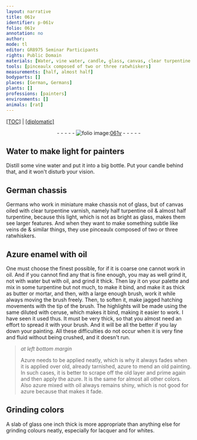 ```yaml
---
layout: narrative
title: 061v
identifier: p-061v
folio: 061v
annotation: no
author:
mode: tl
editor: GR8975 Seminar Participants
rights: Public Domain
materials: [Water, vine water, candle, glass, canvas, clear turpentine varnish, turpentine oil, turpentine, ratwhiskers, Azure enamel, oil, water, butter, mortar, ceruse, Azure, azure, lacquer, whites]
tools: [pinceaulx composed of two or three ratwhiskers]
measurements: [half, almost half]
bodyparts: []
places: [German, Germans]
plants: []
professions: [painters]
environments: []
animals: [rat]
---
```


<p><a href="{{ site.baseurl }}/translation/" target="_blank">[TOC]</a> | <a href="{{ site.baseurl }}/texts/p-061v_tc/">[diplomatic]</a></p><div class="folio" align="center">- - - - - <a href="http://gallica.bnf.fr/ark:/12148/btv1b10500001g/f128.image" target="_blank"><img src="https://cu-mkp.github.io/2017-workshop-edition/assets/photo-icon.png" alt="folio image: " style="display:inline-block; margin-bottom:-3px;"/>061v</a> - - - - - </div>  
  

## <span class="m">Water</span> to make light for <span class="pro">painters</span>

 
Distill some <span class="m">vine water</span> and put it into a big bottle. Put your <span class="m">candle</span> behind that, and it won't disturb your vision.
 
 
  

## <span class="pl">German</span> chassis

 
<span class="pl">Germans</span> who work in miniature make chassis not of <span class="m">glass</span>, but of <span class="m">canvas</span> oiled with <span class="m">clear turpentine varnish</span>, namely <span class="ms">half</span> <span class="m">turpentine oil</span> & <span class="ms">almost half</span> <span class="m">turpentine</span>, because this light, which is not as bright as <span class="m">glass</span>, makes them see larger features. And when they want to make something subtle like veins <span class="del">de</span> & similar things, they use <span class="tl">pinceaulx composed of two or three <span class="m"><span class="al">rat</span>whiskers</span></span>.
 
 
  

## <span class="m">Azure enamel</span> with <span class="m">oil</span>

 
One must choose the finest possible, for if it is coarse one cannot work in <span class="m">oil</span>. And if you cannot find any that is fine enough, you may as well grind it, not with <span class="m">water</span> but with <span class="m">oil</span>, and grind it thick. Then lay it on your palette and mix in some <span class="m">turpentine</span> but not much, to make it bind, and make it as thick as <span class="m">butter</span> or <span class="m">mortar</span>, and then, with a large enough brush, work it while always moving the brush freely. Then, to soften it, make jagged hatching <span class="sup">movements</span> with the tip of the brush. The highlights will be made using the same diluted with <span class="m">ceruse</span>, which makes it bind, making it easier to work. I have seen it used thus. It must be very thick, so that you almost need an effort to spread it with your brush. And it will be all the better if you lay down your painting. All these difficulties do not occur when it is very fine and fluid without being crushed, and it doesn't run.
 
> *at left bottom margin*
> 
> 
>   <span class="m">Azure</span> needs to be applied neatly, which is why it always fades when it is applied over old, already tarnished, <span class="m">azure</span> to mend an old painting. In such cases, it is better to scrape off the old layer and prime again and then apply the <span class="m">azure</span>. It is the same for almost all other colors. Also azure mixed with <span class="m">oil</span> always remains shiny, which is not good for <span class="m">azure</span> because that makes it fade.
 
 
  

## Grinding colors

 
A slab of <span class="m">glass</span> one inch thick is more appropriate than anything else for grinding colours neatly, especially for <span class="m">lacquer</span> and for <span class="m">whites</span>.
 
